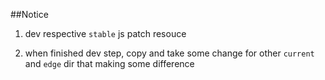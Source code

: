 ##Notice

1. dev respective `stable` js patch resouce

2. when finished dev step, copy and take some change for other `current` and `edge` dir that making some difference
